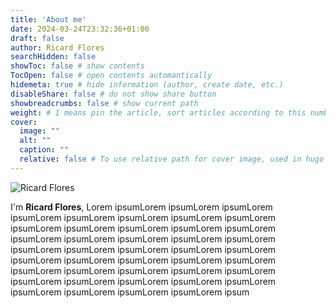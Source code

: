 ```yaml
---
title: 'About me'
date: 2024-03-24T23:32:36+01:00
draft: false
author: Ricard Flores
searchHidden: false
showToc: false # show contents
TocOpen: false # open contents automantically
hidemeta: true # hide information (author, create date, etc.)
disableShare: false	# do not show share button
showbreadcrumbs: false # show current path
weight: # 1 means pin the article, sort articles according to this number
cover:
  image: ""
  alt: ""
  caption: ""
  relative: false # To use relative path for cover image, used in hugo Page-bundles
---
```

![Ricard Flores](/images/profile_pic.jpg)

I'm **Ricard Flores**, Lorem ipsumLorem ipsumLorem ipsumLorem ipsumLorem ipsumLorem ipsumLorem ipsumLorem ipsumLorem ipsumLorem ipsumLorem ipsumLorem ipsumLorem ipsumLorem ipsumLorem ipsumLorem ipsumLorem ipsumLorem ipsumLorem ipsumLorem ipsumLorem ipsumLorem ipsumLorem ipsumLorem ipsumLorem ipsumLorem ipsumLorem ipsumLorem ipsumLorem ipsumLorem ipsumLorem ipsumLorem ipsumLorem ipsumLorem ipsumLorem ipsumLorem ipsumLorem ipsumLorem ipsumLorem ipsumLorem ipsumLorem ipsumLorem ipsumLorem ipsum
